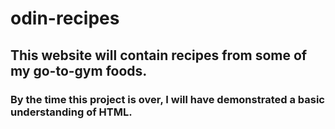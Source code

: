 # odin-recipes
## This website will contain recipes from some of my go-to-gym foods.
### By the time this project is over, I will have demonstrated a basic understanding of HTML.
